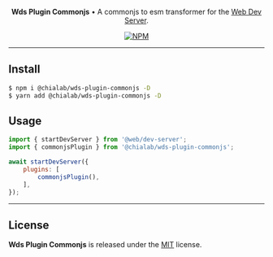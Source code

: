 <p align="center">
    <strong>Wds Plugin Commonjs</strong> • A commonjs to esm transformer for the <a href="https://modern-web.dev/docs/dev-server/overview/">Web Dev Server</a>.
</p>

<p align="center">
    <a href="https://www.npmjs.com/package/@chialab/wds-plugin-commonjs"><img alt="NPM" src="https://img.shields.io/npm/v/@chialab/wds-plugin-commonjs.svg?style=flat-square"></a>
</p>

---

## Install

```sh
$ npm i @chialab/wds-plugin-commonjs -D
$ yarn add @chialab/wds-plugin-commonjs -D
```

## Usage

```js
import { startDevServer } from '@web/dev-server';
import { commonjsPlugin } from '@chialab/wds-plugin-commonjs';

await startDevServer({
    plugins: [
        commonjsPlugin(),
    ],
});
```

---

## License

**Wds Plugin Commonjs** is released under the [MIT](https://github.com/chialab/rna/blob/master/packages/wds-plugin-commonjs/LICENSE) license.
